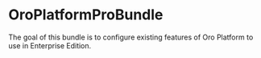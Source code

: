 OroPlatformProBundle
====================

The goal of this bundle is to configure existing features of Oro Platform to use in Enterprise Edition.
